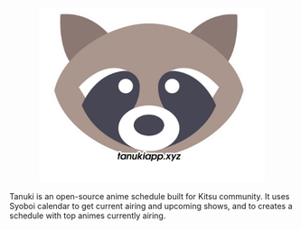 <p align="center">
  <img src="https://github.com/tanukiapp/.github/blob/master/profile/tanuki.png?raw=true" width=400 />
</p>

Tanuki is an open-source anime schedule built for Kitsu community. It uses Syoboi calendar to get current airing and upcoming shows, and to creates a schedule with top animes currently airing.
